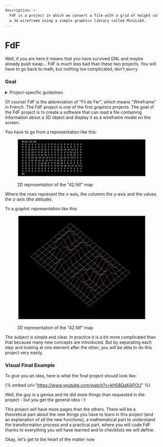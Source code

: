 ```yaml
---
description: >-
  FdF is a project in which we convert a file with a grid of height values into
  a 3d wireframe using a simple graphics library called MiniLibX.
---
```


# FdF

Well, if you are here it means that you have survived GNL and maybe already push swap... FdF is much less bad than these two projects. You will have to go back to math, but nothing too complicated, don't worry

### Goal

<details>

<summary>Project-specific guidelines</summary>

* The result should be displayed using an **isometric projection**.
* Your program must display an image in a window.
* The management of the window should remain smooth (change the window, minimize it, etc.).
* Pressing the ESC key should close the window and exit the program cleanly.
* Clicking on the cross at the top of the window should close the window and exit the program cleanly.
* Using the MiniLibX images is mandatory.

</details>

Of course! FdF is the abbreviation of "Fil de Fer", which means "Wireframe" in French. The FdF project is one of the first graphics projects. The goal of the FdF project is to create a software that can read a file containing information about a 3D object and display it as a wireframe model on the screen.

You have to go from a representation like this:

<figure><img src="../../.gitbook/assets/image (18).png" alt=""><figcaption><p>2D representation of the "42.fdf" map</p></figcaption></figure>

Where the rows represent the x-axis, the columns the y-axis and the values the z-axis (the altitude).

To a graphic representation like this:

<figure><img src="../../.gitbook/assets/image (29).png" alt=""><figcaption><p>3D representation of the "42.fdf" map</p></figcaption></figure>

The subject is simple and clear. In practice it is a bit more complicated than that because many new concepts are introduced. But by separating each step and looking at one element after the other, you will be able to do this project very easily.



### Visual Final Example

To give you an idea, here is what the final project should look like:

{% embed url="https://www.youtube.com/watch?v=kH58QaKAPOU" %}

Well, the guy is a genius and he did more things than requested in the project - but you get the general idea :-)



This project will have more pages than the others. There will be a theoretical part about the new things you have to learn in this project (and an explanation of all the new functions), a mathematical part to understand the transformation process and a practical part, where you will code FdF thanks to everything you will have learned and to checklists we will define.

Okay, let's get to the heart of the matter now
